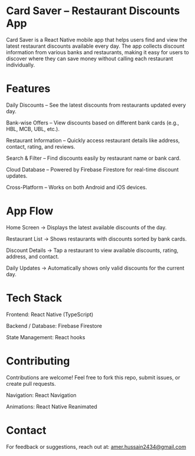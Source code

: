 # Card Saver – Restaurant Discounts App

Card Saver is a React Native mobile app that helps users find and view the latest restaurant discounts available every day. The app collects discount information from various banks and restaurants, making it easy for users to discover where they can save money without calling each restaurant individually.

# Features

 Daily Discounts – See the latest discounts from restaurants updated every day.

 Bank-wise Offers – View discounts based on different bank cards (e.g., HBL, MCB, UBL, etc.).

 Restaurant Information – Quickly access restaurant details like address, contact, rating, and reviews.

 Search & Filter – Find discounts easily by restaurant name or bank card.

 Cloud Database – Powered by Firebase Firestore for real-time discount updates.

 Cross-Platform – Works on both Android and iOS devices.

# App Flow

Home Screen → Displays the latest available discounts of the day.

Restaurant List → Shows restaurants with discounts sorted by bank cards.

Discount Details → Tap a restaurant to view available discounts, rating, address, and contact.

Daily Updates → Automatically shows only valid discounts for the current day.

# Tech Stack

Frontend: React Native (TypeScript)

Backend / Database: Firebase Firestore

State Management: React hooks

# Contributing

Contributions are welcome! Feel free to fork this repo, submit issues, or create pull requests.

Navigation: React Navigation

Animations: React Native Reanimated

# Contact

For feedback or suggestions, reach out at: amer.hussain2434@gmail.com
